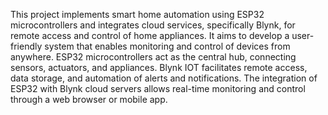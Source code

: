 This project implements smart home automation using ESP32 microcontrollers and integrates
cloud services, specifically Blynk, for remote access and control of home appliances. It aims to
develop a user-friendly system that enables monitoring and control of devices from anywhere.
ESP32 microcontrollers act as the central hub, connecting sensors, actuators, and appliances.
Blynk IOT facilitates remote access, data storage, and automation of alerts and notifications. The
integration of ESP32 with Blynk cloud servers allows real-time monitoring and control through a
web browser or mobile app.
